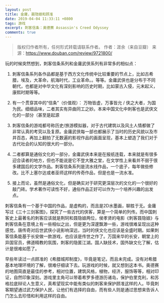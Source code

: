 ```yaml
---
layout: post
title: 金庸，聂隐娘和顾准
date: 2019-04-04 11:33:11 +0800
tags: 游戏
excerpt: 刺客信条：奥德赛 Assassin's Creed Odyssey
comments: true
---
```


> 版权归作者所有，任何形式转载请联系作者。
> 作者：涯余（来自豆瓣）
> 来源：https://www.douban.com/review/9721800/


玩的时候突然想到，刺客信条系列和金庸武侠系列有非常多的相似点：

1. 刺客信条系列各作品都是基于西方文化传统中比较重要的节点上，比如古希腊，埃及，大革命，航海时代，工业革命。。等等。金庸武侠也是分布于不同朝代，也都是对中华文化有深刻影响的历史时期，比如蒙古入侵，元末起义，康熙时期等等。

2. 有一个贯穿其中的“信条”（价值观）： 万物皆虚，万事皆允 / 侠之大者，为国为民。细细品味，二者其实有异曲同工之妙。本来中国文化中刺客也是武侠文化的一部分（甚至是起源

3.  刺客信条的游戏都号称历史/旅游模拟器，对于古代建筑以及风土人情都做了非常认真的考究以及复原。金庸武侠每一部也都展示了当时的历史风貌以及市井百态，再加上翻拍了无数遍的影视作品的画面呈现，基本上塑造了我们对于古代社会的认知的很大的一部分。

4. 二者都算是通俗文化的一部分，金庸武侠本来是在报纸连载，本来就是有很多迎合读者的地方，但也不能说是它不登大雅之堂，在文学性上来看并不弱于很多建国后的文学作品。刺客信条系列是流水线作品，一个底子，每年做些修改。比不上塞尔达或者巫师这样的传奇作品，但是也是一流水准。

5. 接上而论，虽然是通俗文化，但是确实对于研究更深层次的文化的一个很好的敲门砖。学术著作可读性不好，通俗作品正好可以作为一个培养兴趣的出发点。

刺客信条有一个基于中国的作品，是虚构的，而且是2D水墨画，聊胜于无。金庸写过《三十三剑客图》，探究了一些古代的侠客，算是一个简单的列传。而中国刺客史上最著名的刺客应该就是荆轲和聂隐娘两位，侯孝贤的电影《刺客聂隐娘》与刺客信条在意境上有一些相似之出，但是更为深邃飘渺一些，游戏很难呈现出这种感觉。唐传奇对后世武侠小说影响深远，当时的侠文化也应该是全盛时期。如果刺客信条能基于长安做一款游戏，也应该是传世之作了。万国来华的长安，朝堂上的异国官员，佛道精教的氛围，刺客的隐匿江湖。国人缺技术，国外缺文化了解，估计是很难如愿了。

早些年读过一点顾准的《希腊城邦制度》，毕竟是笔记，而且未完成。没有对希腊基本地理环境的了解，很难仔细读下去。玩游戏的时候，就又想到这本书。奥德赛的地图简直是最佳的参考，相对位置，建筑风格，植物，经济，服饰等等，相对印证，自然印象深刻。游戏里主角可以带着希罗多德游历诸岛，保护伯里克利，和苏格拉底辩论人生意义，真希望现实中能有类似的刺客来保护顾准这样的人。毕竟刺客期望通过武力保护人民，让他们有选择的自由，而有些人则是通过思想来告诉人门怎么去珍惜和利用这样的自由。


